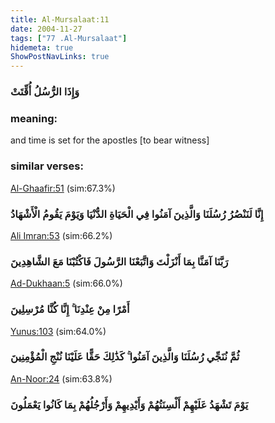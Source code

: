 ```yaml
---
title: Al-Mursalaat:11
date: 2004-11-27
tags: ["77 .Al-Mursalaat"]
hidemeta: true 
ShowPostNavLinks: true 
---
```

### وَإِذَا الرُّسُلُ أُقِّتَتْ
### meaning: 
and time is set for the apostles [to bear witness]
### similar verses: 

[Al-Ghaafir:51](/40/51) (sim:67.3%)

### إِنَّا لَنَنْصُرُ رُسُلَنَا وَالَّذِينَ آمَنُوا فِي الْحَيَاةِ الدُّنْيَا وَيَوْمَ يَقُومُ الْأَشْهَادُ

[Ali Imran:53](/3/53) (sim:66.2%)

### رَبَّنَا آمَنَّا بِمَا أَنْزَلْتَ وَاتَّبَعْنَا الرَّسُولَ فَاكْتُبْنَا مَعَ الشَّاهِدِينَ

[Ad-Dukhaan:5](/44/5) (sim:66.0%)

### أَمْرًا مِنْ عِنْدِنَا ۚ إِنَّا كُنَّا مُرْسِلِينَ

[Yunus:103](/10/103) (sim:64.0%)

### ثُمَّ نُنَجِّي رُسُلَنَا وَالَّذِينَ آمَنُوا ۚ كَذَٰلِكَ حَقًّا عَلَيْنَا نُنْجِ الْمُؤْمِنِينَ

[An-Noor:24](/24/24) (sim:63.8%)

### يَوْمَ تَشْهَدُ عَلَيْهِمْ أَلْسِنَتُهُمْ وَأَيْدِيهِمْ وَأَرْجُلُهُمْ بِمَا كَانُوا يَعْمَلُونَ
